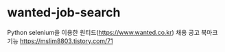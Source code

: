 # wanted-job-search
Python selenium을 이용한 원티드(https://www.wanted.co.kr) 채용 공고 북마크 기능
https://mslim8803.tistory.com/71
